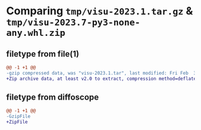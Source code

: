 # Comparing `tmp/visu-2023.1.tar.gz` & `tmp/visu-2023.7-py3-none-any.whl.zip`

## filetype from file(1)

```diff
@@ -1 +1 @@
-gzip compressed data, was "visu-2023.1.tar", last modified: Fri Feb  3 15:40:51 2023, max compression
+Zip archive data, at least v2.0 to extract, compression method=deflate
```

## filetype from diffoscope

```diff
@@ -1 +1 @@
-GzipFile
+ZipFile
```

